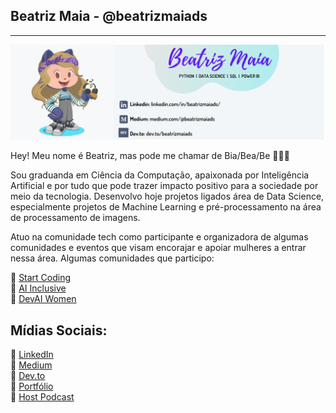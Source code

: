 ## Beatriz Maia - @beatrizmaiads
-------------------------

![image](/icon/icon-readme.png)  


Hey! Meu nome é Beatriz, mas pode me chamar de Bia/Bea/Be 👩‍💻🖖 

Sou graduanda em Ciência da Computação, apaixonada por Inteligência Artificial e por tudo que pode trazer impacto positivo para a sociedade por meio da tecnologia.
Desenvolvo hoje projetos ligados área de Data Science, especialmente projetos de Machine Learning e pré-processamento na área de processamento de imagens.

Atuo na comunidade tech como participante e organizadora de algumas comunidades e eventos que visam encorajar e apoiar mulheres a entrar nessa área. Algumas comunidades que participo:

 🌟 [Start Coding](https://www.instagram.com/_startcoding/)  
 🌟 [AI Inclusive](https://www.instagram.com/ai_inclusive/)  
 🌟 [DevAI Women](https://www.youtube.com/channel/UCGhSrtP0-1qq0XPbnMpi2kQ)  

## Mídias Sociais:

 🎲 [LinkedIn](https://www.linkedin.com/in/beatrizmaiads/)   
 🎲 [Medium](https://medium.com/@beatrizmaiads)  
 🎲 [Dev.to](https://dev.to/beatrizmaiads)  
 🎲 [Portfólio](https://github.com/beatrizmaiads?tab=repositories)  
 🎲 [Host Podcast](https://open.spotify.com/show/0dTUNs8tpqAC5d71m8SGU0)  